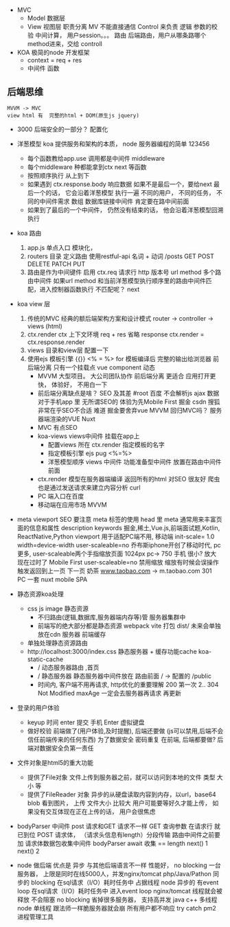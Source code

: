 - MVC
    - Model  数据层
    - View   视图层
    职责分离 MV 不能直接通信 
    Control 来负责  逻辑  参数的校验  中间计算， 用户session。。。
    路由  后端路由，用户从哪条路哪个method进来，交给 controll
- KOA 
    极简的node 开发框架
    - context = req + res
    - 中间件
        函数

## 后端思维
    MVVM -> MVC
    view html 有  完整的html + DOM(原生js jquery)
- 3000
    后端安全的一部分？ 
    配置化

- 洋葱模型
    koa   提供服务和架构的本质， node 服务器编程的简单
    123456
    - 每个函数教给app.use  调用都是中间件  middleware
    - 每个middleware 种都能拿到ctx next 等函数
    - 按照顺序执行  从上到下
    - 如果遇到 ctx.response.body  响应数据
        如果不是最后一个，要给next
        最后一个的话， 它会沿着洋葱模型  执行一遍
        不同的用户， 不同的任务， 不同的中间件需求
        数组  数据库链接中间件  肯定要在路中间前面
    - 如果到了最后的一个中间件， 仍然没有结束的话， 他会沿着洋葱模型回溯执行

- koa 路由
    1. app.js 单点入口  模块化，
    2. routers 目录  定义路由
        使用restful-api  名词 + 动词
        /posts GET POST DELETE PATCH PUT
    3. 路由是作为中间键件 启用
        ctx.req 请求行  http 版本号 url method
        多个路由中间件 
        如果url method 和当前洋葱模型执行顺序里的路由中间件匹配，进入控制器函数执行
        不匹配呢？ next

- koa view 层
    1. 传统的MVC
        经典的额后端架构方案和设计模式
        router -> controller -> views (html)
    2. ctx.render
        ctx 上下文环境  req + res
        省略 response 
        ctx.render = ctx.response.render
    3. views 目录和view层
        配置一下
    4. 使用ejs  模板引擎
        {{}}
        <% = %>
        for 
        模板编译后 完整的输出给浏览器
        前后端分离  只有一个挂载点  vue
        component 动态
        - MVVM 大型项目。 大公司团队协作
            前后端分离  更适合  应用打开更快， 体验好， 不用白一下
        - 前后端分离缺点是啥？
            SEO  及其差  #root 百度  不会解析js  ajax  数据
            对于手机app 里  无所谓SEO的  体验为先Mobile First
            掘金  csdn 搜狐  非常在乎SEO不合适
            难道 掘金要舍弃vue MVVM 回归MVC吗？
            服务器端渲染的VUE Nuxt
        - MVC 有点SEO
        - koa-views views中间件  挂载在app上
            - 配置views 所在
                ctx.render 指定模板的名字
            - 指定模板引擎 ejs pug
                <%=%>
            - 洋葱模型顺序  views  中间件  功能准备型中间件  放置在路由中间件前面
        - ctx.render
            模型在服务器端编译  返回所有的html  对SEO 很友好
                爬虫  也是通过发送请求来建立内容分析  curl
        - PC 端入口在百度
        - 移动端在应用市场  MVVM

- meta viewport
    SEO 要注意 meta 标签的使用
    head 里 meta 通常用来丰富页面的信息和属性
    description
    keywords 掘金,稀土,Vue.js,前端面试题,Kotlin, ReactNative,Python 
    viewport 用于适配PC端不用,
    移动端  init-scale= 1.0 width=device-width user-scaleable=no
    乔布斯iphone开创了移动时代, pc更多, user-scaleable两个手指缩放页面
    1024px pc-> 750 手机 很小? 放大
    现在过时了 Mobile First user-scaleable=no 禁用缩放
    缩放有时候会误操作  触发返回到上一页  下一页  奶茶
    www.taobao.com -> m.taobao.com  301  
    PC 一套  nuxt
    mobile  SPA

- 静态资源koa处理
    -   css js image 静态资源
        - 不归路由(逻辑,数据库,服务器端内存等)管  服务器集群中
        - 前端写的绝大部分都是静态资源  webpack vite 打包  dist/
            未来会单独放在cdn 服务器  前端缓存
    -  单独处理静态资源路由
    - http://localhost:3000/index.css
        静态服务器 + 缓存功能cache  koa-static-cache
        - / 动态服务器路由  ,首页
        - / 静态服务器     静态服务器中间件放在  路由前面
            / -> 配置的 /public
        - 时间内, 客户端不用再请求, http优化的重要理解
            200 第一次
            2.. 304 Not Modified
            maxAge   一定会去服务器再请求  再更新

- 登录的用户体验
    - keyup 时间 enter 提交 手机 Enter 虚拟键盘
    - 做好校验
        前端做了(用户体验,及时提醒), 后端还要做 (js可以禁用,后端不会信任前端传来的任何东西) 为了数据安全
        密码重复  在前端, 后端都要做?  后端对数据安全负第一责任

- 文件对象是html5的重大功能
    - 提供了File对象
        文件上传到服务器之前，就可以访问到本地的文件  类型  大小  等
    - 提供了FileReader 对象
        异步的从硬盘读取内容到内存，以url，base64 blob
        看到图片， 上传
        文件大小  比较大  用户可能要等好久才能上传， 如果没有交互体现在正在上传的话，
        用户会很焦虑

- bodyParser 中间件
    post 请求和GET 请求不一样
    GET 查询参数  在请求行 就已到位
    POST 请求体， （请求头信息有length）分段传输   路由中间件之前要加  请求体数据包收集中间件
    bodyParser  await 收集 == length next()
    1 next() 2

- node 做后端
    优点是 异步  与其他后端语言不一样  性能好， no blocking
    一台服务器， 上限是同时在线5000人，并发nginx/tomcat
    php/Java/Pathon  同步的  blocking 在sql请求（I/O）耗时任务中  占据线程
    node  异步的 有event loop 在sql请求（I/O）耗时任务中  进入event loop
    nginx/tomcat 线程就会被释放   不会阻塞  no blocking
    省掉很多服务器， 支持高并发
    java c++ 多线程
    node  单线程   跟法师一样脆服务器就会崩   所有用户都不响应  try catch
    pm2  进程管理工具